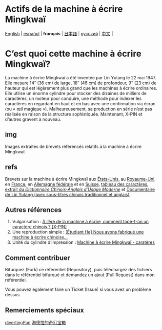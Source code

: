# Actifs de la machine à écrire Mingkwaï

[English](https://github.com/ExpedicHabbet/MingkwaiAssets/blob/main/README.md) |
[español](https://github.com/ExpedicHabbet/MingkwaiAssets/blob/main/LEEME.md) |
__français__ |
[日本語](https://github.com/ExpedicHabbet/MingkwaiAssets/blob/main/README-JA.md) |
[русский](https://github.com/ExpedicHabbet/MingkwaiAssets/blob/main/README-RU.md) |
[中文](https://github.com/ExpedicHabbet/MingkwaiAssets/blob/main/README-ZH.md) |

# C’est quoi cette machine à écrire Mingkwaï?

La machine à écrire Mingkwaï a été inventée par Lin Yutang le 22 mai 1947. Elle mesure 14” (36 cm) de large, 18” (46 cm) de profondeur, 9” (23 cm) de hauteur qui est légèrement plus grand que les machines à écrire ordinaires. Elle utilise un énorme cylindre pour stocker des dizaines de milliers de caractères, un moteur pour conduire, une méthode pour indexer les caractères en regardant en haut et en bas avec une confirmation via écran (ou « œil magique »). Malheureusement, sa production en série n’est pas réalisée en raison de la structure sophistiquée. Maintenant, X-PIN et d’autres gravent à nouveau.

## img

Images extraites de brevets référencés relatifs à la machine à écrire Mingkwaï.

## refs

Brevets sur la machine à écrire Mingkwaï aux [États-](https://github.com/ExpedicHabbet/MingkwaiAssets/blob/main/refs/US2613795A.pdf)[Unis](https://github.com/ExpedicHabbet/MingkwaiAssets/blob/main/refs/US2613794A.pdf), au [Royaume-Uni](https://github.com/ExpedicHabbet/MingkwaiAssets/blob/main/refs/GB711462A.pdf), en [France](https://github.com/ExpedicHabbet/MingkwaiAssets/blob/main/refs/FR984303A.pdf), en [Allemagne fédérale](https://github.com/ExpedicHabbet/MingkwaiAssets/blob/main/refs/DE922774C.pdf) et en [Suisse](https://github.com/ExpedicHabbet/MingkwaiAssets/blob/main/refs/CH327313A.pdf), [tableau des caractères](https://github.com/ExpedicHabbet/MingkwaiAssets/blob/main/refs/字表·明快華文打字機.pdf), [extrait du _Dictionnaire Chinois-Anglais d’Usage Moderne_](https://github.com/ExpedicHabbet/MingkwaiAssets/blob/main/refs/林語堂《當代漢英詞典》摘錄.pdf) et [Documentaire de Lin Yutang (avec sous-titres chinois traditionnel et anglais)](https://github.com/ExpedicHabbet/MingkwaiAssets/blob/main/refs/林語堂紀錄片(1985年).mp4).

## Autres références

1. Vulgarisation : [À l’ère de la machine à écrire, comment tape-t-on un caractère chinois ? [X-PIN]](https://www.bilibili.com/video/BV1eM4y1w7JF/)
2. Une reproduction simple : [[Étudiant He] Nous avons fabriqué une machine à écrire chinoise...](https://www.bilibili.com/video/BV1Sk4y1471G/)
3. Unité du cylindre d’impression : [Machine à écrire Mingkwaï - caratères](https://www.bilibili.com/video/BV1DvtezeE7c)

## Comment contribuer

Bifurquez (Fork) ce référentiel (Repository), puis téléchargez des fichiers dans le référentiel bifurqué et demandez un ajout (Pull Request) dans mon référentiel.

Vous pouvez également faire un Ticket (Issue) si vous avez un problème dessus.

## Remerciements spéciaux

[divertingPan](https://github.com/divertingPan)
[海德拉的奇幻宝箱](https://space.bilibili.com/24730691)